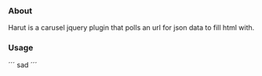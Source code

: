 <h3>About</h3>
Harut is a carusel jquery plugin that polls an url for json data to fill html with.


<h3>Usage</h3>
´´´
sad
´´´

